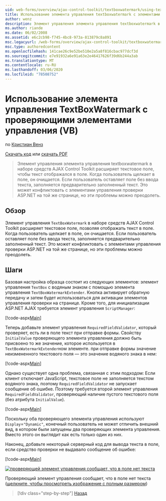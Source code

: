```yaml
---
uid: web-forms/overview/ajax-control-toolkit/textboxwatermark/using-textboxwatermark-with-validation-controls-vb
title: Использование элемента управления textboxwatermark с элементами управления проверки (VB) | Документация Майкрософт
author: wenz
description: Элемент управления элемента управления textboxwatermark в наборе средств AJAX Control Toolkit расширяет текстовое поле, чтобы текст отображался в поле. Когда пользователь щелкает в поле, он...
ms.author: riande
ms.date: 06/02/2008
ms.assetid: e6c2cb98-f745-4bc8-973a-813879c8a891
msc.legacyurl: /web-forms/overview/ajax-control-toolkit/textboxwatermark/using-textboxwatermark-with-validation-controls-vb
msc.type: authoredcontent
ms.openlocfilehash: 141cae26c9e52be510e2a5a8f816cbac977dcf3d
ms.sourcegitcommit: e7e91932a6e91a63e2e46417626f39d6b244a3ab
ms.translationtype: MT
ms.contentlocale: ru-RU
ms.lasthandoff: 03/06/2020
ms.locfileid: "78508752"
---
```

# <a name="using-textboxwatermark-with-validation-controls-vb"></a>Использование элемента управления TextBoxWatermark с проверяющими элементами управления (VB)

по [Кристиан Венз](https://github.com/wenz)

[Скачать код](https://download.microsoft.com/download/9/3/f/93f8daea-bebd-4821-833b-95205389c7d0/TextBoxWatermark2.vb.zip) или [скачать PDF](https://download.microsoft.com/download/b/6/a/b6ae89ee-df69-4c87-9bfb-ad1eb2b23373/textboxwatermark2VB.pdf)

> Элемент управления элемента управления textboxwatermark в наборе средств AJAX Control Toolkit расширяет текстовое поле, чтобы текст отображался в поле. Когда пользователь щелкает в поле, он очищается. Если пользователь оставляет поле без ввода текста, заполняется предварительно заполненный текст. Это может конфликтовать с элементами управления проверки ASP.NET на той же странице, но эти проблемы можно преодолеть.

## <a name="overview"></a>Обзор

Элемент управления `TextBoxWatermark` в наборе средств AJAX Control Toolkit расширяет текстовое поле, позволяя отображать текст в поле. Когда пользователь щелкает в поле, он очищается. Если пользователь оставляет поле без ввода текста, заполняется предварительно заполненный текст. Это может конфликтовать с элементами управления проверки ASP.NET на той же странице, но эти проблемы можно преодолеть.

## <a name="steps"></a>Шаги

Базовая настройка образца состоит из следующих элементов: элемент управления `TextBox` с водяным знаком с помощью элемента управления `TextBoxWatermarkExtender`. Кнопка активирует обратную передачу и затем будет использоваться для активации элементов управления проверки на странице. Кроме того, для инициализации ASP.NET AJAX требуется элемент управления `ScriptManager`:

[!code-aspx[Main](using-textboxwatermark-with-validation-controls-vb/samples/sample1.aspx)]

Теперь добавьте элемент управления `RequiredFieldValidator`, который проверяет, есть ли в поле текст при отправке формы. Свойству `InitialValue` проверяющего элемента управления должно быть присвоено то же значение, которое используется в `TextBoxWatermarkExtender`ном элементе. при отправке формы значение неизмененного текстового поля — это значение водяного знака в нем:

[!code-aspx[Main](using-textboxwatermark-with-validation-controls-vb/samples/sample2.aspx)]

Однако существует одна проблема, связанная с этим подходом: Если клиент отключает JavaScript, текстовое поле не заполняется текстом водяного знака, поэтому `RequiredFieldValidator` не запускает сообщение об ошибке. Поэтому требуется второй элемент управления `RequiredFieldValidator`, проверяющий наличие пустого текстового поля (без атрибута `InitialValue`).

[!code-aspx[Main](using-textboxwatermark-with-validation-controls-vb/samples/sample3.aspx)]

Поскольку оба проверяющего элемента управления используют `Display`=`"Dynamic"`, конечный пользователь не может отличить внешний вид, в котором были запущены два проверяющих элемента управления. Вместо этого он выглядит как есть только один из них.

Наконец, добавьте некоторый серверный код для вывода текста в поле, если средство проверки не выдавало сообщение об ошибке:

[!code-aspx[Main](using-textboxwatermark-with-validation-controls-vb/samples/sample4.aspx)]

[![проверяющей элемент управления сообщает, что в поле нет текста](using-textboxwatermark-with-validation-controls-vb/_static/image2.png)](using-textboxwatermark-with-validation-controls-vb/_static/image1.png)

Проверяющий элемент управления сообщает, что в поле нет текста ([щелкните, чтобы просмотреть изображение с полным размером](using-textboxwatermark-with-validation-controls-vb/_static/image3.png))

> [!div class="step-by-step"]
> [Назад](using-textboxwatermark-in-a-formview-vb.md)
